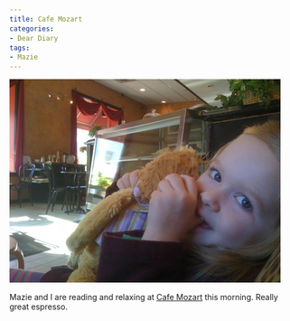 ```yaml
---
title: Cafe Mozart
categories:
- Dear Diary
tags:
- Mazie
---
```


![](/assets/posts/2009/68f1572ca6ff59e5e381b24bbbaa52c9.png)
  



Mazie and I are reading and relaxing at [Cafe Mozart](http://centerstagechicago.com/restaurants/cafe-mozart.html) this morning. Really great espresso.
